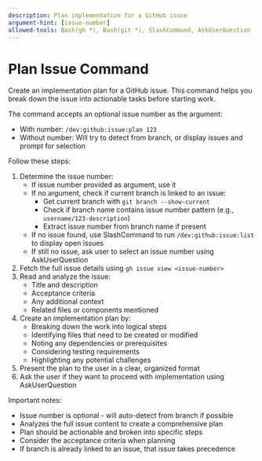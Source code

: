 ```yaml
---
description: Plan implementation for a GitHub issue
argument-hint: [issue-number]
allowed-tools: Bash(gh *), Bash(git *), SlashCommand, AskUserQuestion
---
```


# Plan Issue Command

Create an implementation plan for a GitHub issue. This command helps you break down the issue into actionable tasks before starting work.

The command accepts an optional issue number as the argument:
- With number: `/dev:github:issue:plan 123`
- Without number: Will try to detect from branch, or display issues and prompt for selection

Follow these steps:
1. Determine the issue number:
   - If issue number provided as argument, use it
   - If no argument, check if current branch is linked to an issue:
     - Get current branch with `git branch --show-current`
     - Check if branch name contains issue number pattern (e.g., `username/123-description`)
     - Extract issue number from branch name if present
   - If no issue found, use SlashCommand to run `/dev:github:issue:list` to display open issues
   - If still no issue, ask user to select an issue number using AskUserQuestion
2. Fetch the full issue details using `gh issue view <issue-number>`
3. Read and analyze the issue:
   - Title and description
   - Acceptance criteria
   - Any additional context
   - Related files or components mentioned
4. Create an implementation plan by:
   - Breaking down the work into logical steps
   - Identifying files that need to be created or modified
   - Noting any dependencies or prerequisites
   - Considering testing requirements
   - Highlighting any potential challenges
5. Present the plan to the user in a clear, organized format
6. Ask the user if they want to proceed with implementation using AskUserQuestion

Important notes:
- Issue number is optional - will auto-detect from branch if possible
- Analyzes the full issue content to create a comprehensive plan
- Plan should be actionable and broken into specific steps
- Consider the acceptance criteria when planning
- If branch is already linked to an issue, that issue takes precedence
